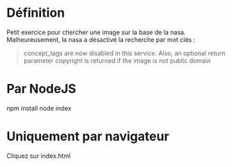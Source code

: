# Définition
Petit exercice pour chercher une image sur la base de la nasa. <br>
Malheureusement, la nasa a désactivé la recherche par mot clés : 

> concept_tags are now disabled in this service. Also, an optional return parameter copyright is returned if the image is not public domain

# Par NodeJS
npm install
node index

# Uniquement par navigateur
Cliquez sur index.html